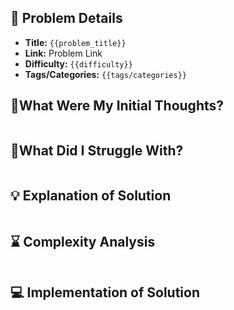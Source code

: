 ## 📝 Problem Details

- **Title:** `{{problem_title}}`
- **Link:** Problem Link
- **Difficulty:** `{{difficulty}}`
- **Tags/Categories:** `{{tags/categories}}`

## 💭What Were My Initial Thoughts?

```
```

## 🤔What Did I Struggle With?

```
```

## 💡 Explanation of Solution

```

```

## ⌛ Complexity Analysis

```

```

## 💻 Implementation of Solution

```cpp

```